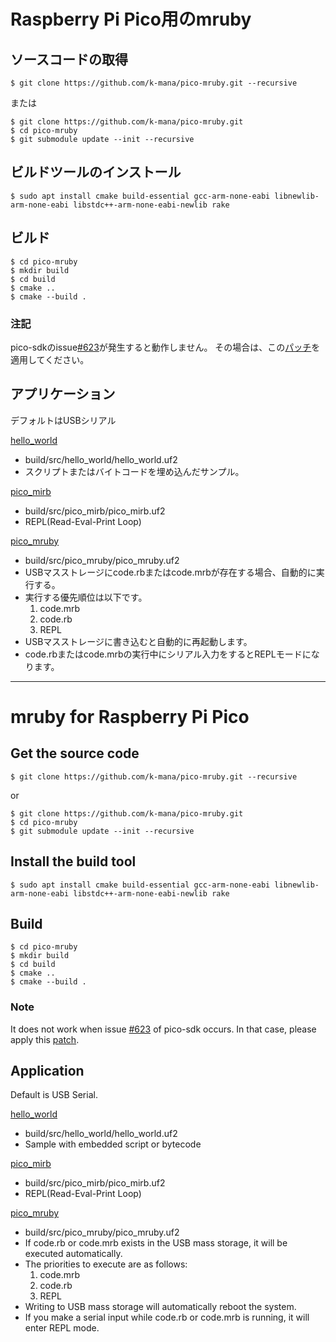 # Raspberry Pi Pico用のmruby

## ソースコードの取得
```
$ git clone https://github.com/k-mana/pico-mruby.git --recursive
```
または
```
$ git clone https://github.com/k-mana/pico-mruby.git
$ cd pico-mruby
$ git submodule update --init --recursive
```

## ビルドツールのインストール
```
$ sudo apt install cmake build-essential gcc-arm-none-eabi libnewlib-arm-none-eabi libstdc++-arm-none-eabi-newlib rake
```

## ビルド
```
$ cd pico-mruby
$ mkdir build
$ cd build
$ cmake ..
$ cmake --build .
```
### 注記
pico-sdkのissue[#623](https://github.com/raspberrypi/pico-sdk/issues/623)が発生すると動作しません。
その場合は、この[パッチ](src/pico-sdk/pico_stdio.patch)を適用してください。

## アプリケーション
デフォルトはUSBシリアル

[hello_world](src/hello_world)
* build/src/hello_world/hello_world.uf2
* スクリプトまたはバイトコードを埋め込んだサンプル。

[pico_mirb](src/pico_mirb)
- build/src/pico_mirb/pico_mirb.uf2
- REPL(Read-Eval-Print Loop)

[pico_mruby](src/pico_mruby)
* build/src/pico_mruby/pico_mruby.uf2
* USBマスストレージにcode.rbまたはcode.mrbが存在する場合、自動的に実行する。
* 実行する優先順位は以下です。
	1. code.mrb
	2. code.rb
	3. REPL
* USBマスストレージに書き込むと自動的に再起動します。
* code.rbまたはcode.mrbの実行中にシリアル入力をするとREPLモードになります。

-------------------------------------------------------------------------------
# mruby for Raspberry Pi Pico

## Get the source code
```
$ git clone https://github.com/k-mana/pico-mruby.git --recursive
```
or
```
$ git clone https://github.com/k-mana/pico-mruby.git
$ cd pico-mruby
$ git submodule update --init --recursive
```

## Install the build tool
```
$ sudo apt install cmake build-essential gcc-arm-none-eabi libnewlib-arm-none-eabi libstdc++-arm-none-eabi-newlib rake
```

## Build
```
$ cd pico-mruby
$ mkdir build
$ cd build
$ cmake ..
$ cmake --build .
```
### Note
It does not work when issue [#623](https://github.com/raspberrypi/pico-sdk/issues/623) of pico-sdk occurs.
In that case, please apply this [patch](src/pico-sdk/pico_stdio.patch).

## Application
Default is USB Serial.

[hello_world](src/hello_world)
* build/src/hello_world/hello_world.uf2
* Sample with embedded script or bytecode

[pico_mirb](src/pico_mirb)
* build/src/pico_mirb/pico_mirb.uf2
* REPL(Read-Eval-Print Loop)

[pico_mruby](src/pico_mruby)
* build/src/pico_mruby/pico_mruby.uf2
* If code.rb or code.mrb exists in the USB mass storage, it will be executed automatically.
* The priorities to execute are as follows:
	1. code.mrb
	2. code.rb
	3. REPL
* Writing to USB mass storage will automatically reboot the system.
* If you make a serial input while code.rb or code.mrb is running, it will enter REPL mode.

